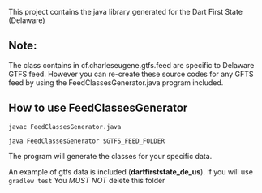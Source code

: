 This project contains the java library generated for the Dart First State (Delaware)

## Note:
The class contains in cf.charleseugene.gtfs.feed are specific to Delaware GTFS feed.
However you can re-create these source codes for any GFTS feed by using the FeedClassesGenerator.java program included.

## How to use FeedClassesGenerator
```
javac FeedClassesGenerator.java
```

```
java FeedClassesGenerator $GTFS_FEED_FOLDER
```

The program will generate the classes for your specific data.

An example of gtfs data is included (__dartfirststate_de_us__). If you will use ```gradlew test``` You *MUST NOT* delete this folder
